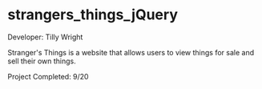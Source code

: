 # strangers_things_jQuery

Developer: Tilly Wright

Stranger's Things is a website that allows users to view things for sale and sell their own things.

Project Completed: 9/20
